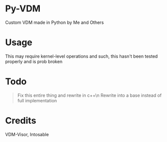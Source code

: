 # Py-VDM
Custom VDM made in Python by Me and Others

# Usage
This may require kernel-level operations and such, this hasn't been tested properly and is prob broken

# Todo
> Fix this entire thing and rewrite in c++\n
> Rewrite into a base instead of full implementation


# Credits
VDM-Visor, Intosable

